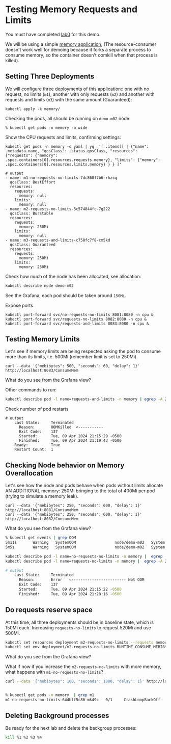 # Testing Memory Requests and Limits

You must have completed [lab0](../lab0/README.md) for this demo.

We will be using a simple [memory application](https://github.com/reidmv/startup-memory-consumer), (The resource-consumer doesn't work well for demoing because it forks a separate process to consume memory, so the container doesn't oomkill when that process is killed).

## Setting Three Deployments

We will configure three deployments of this application:: one with no request, no limits (`m1`),  another with only requests (`m2`) and another with requests and limits (`m3`) with the same amount (Guaranteed):

```
kubectl apply -k memory/

```

Checking the pods, all should be running on `demo-m02` node:

```
% kubectl get pods -n memory -o wide
```

Show the CPU requests and limits, confirming settings:

```
kubectl get pods -n memory -o yaml | yq  '[ .items[] | {"name": .metadata.name, "qosClass": .status.qosClass, "resources": {"requests": {"memory": .spec.containers[0].resources.requests.memory}, "limits": {"memory": .spec.containers[0].resources.limits.memory} } } ]'
```

```
# output
- name: m1-no-requests-no-limits-7dc868f7b6-rhzsq
  qosClass: BestEffort
  resources:
    requests:
      memory: null
    limits:
      memory: null
- name: m2-requests-no-limits-5c574844fc-7g222
  qosClass: Burstable
  resources:
    requests:
      memory: 250Mi
    limits:
      memory: null
- name: m3-requests-and-limits-c758fc7f8-cm5kd
  qosClass: Guaranteed
  resources:
    requests:
      memory: 250Mi
    limits:
      memory: 250Mi

```

Check how much of the node has been allocated, see allocation:

```sh
kubectl describe node demo-m02

```

See the Grafana, each pod should be taken around `150Mi`. 

Expose ports
```
kubectl port-forward svc/no-requests-no-limits 8081:8080 -n cpu &
kubectl port-forward svc/requests-no-limits 8082:8080 -n cpu &
kubectl port-forward svc/requests-and-limits 8083:8080 -n cpu &
```

## Testing Memory Limits

Let's see if memory limits are being respected asking the pod to consume more than its limits, i.e. 500Mi (remember limit is set to 250Mi).

```
curl --data '{"mebibytes": 500, "seconds": 60, "delay": 1}' http://localhost:8083/ConsumeMem
```

What do you see from the Grafana view?

Other commands to run:

```sh
kubectl describe pod -l name=requests-and-limits -n memory | egrep -A 21 '^Containers:$'
```

Check number of pod restarts

```
# output
    Last State:     Terminated
      Reason:       OOMKilled  <-----------
      Exit Code:    137
      Started:      Tue, 09 Apr 2024 21:15:29 -0500
      Finished:     Tue, 09 Apr 2024 21:19:43 -0500
    Ready:          True
    Restart Count:  1
```

## Checking Node behavior on Memory Overallocation

Let's see how the node and pods behave when pods without limits allocate AN ADDITIONAL memory: 250Mi bringing to the total of 400Mi per pod (trying to simulate a memory leak).

```
curl --data '{"mebibytes": 250, "seconds": 600, "delay": 1}' http://localhost:8081/ConsumeMem
curl --data '{"mebibytes": 250, "seconds": 600, "delay": 1}' http://localhost:8082/ConsumeMem
```

What do you see from the Grafana view? 

```sh
% kubectl get events | grep OOM
5m11s       Warning   SystemOOM                 node/demo-m02   System OOM encountered, victim process: python, pid: 1637
5m5s        Warning   SystemOOM                 node/demo-m02   System OOM encountered, victim process: python, pid: 1795
```

```sh
kubectl describe pod -l name=no-requests-no-limits -n memory |  egrep -A 21 '^Containers:$'
kubectl describe pod -l name=requests-no-limits -n memory |  egrep -A 21 '^Containers:$' 

# output
    Last State:     Terminated
      Reason:       Error   <------------------------ Not OOM
      Exit Code:    137
      Started:      Tue, 09 Apr 2024 21:15:22 -0500
      Finished:     Tue, 09 Apr 2024 21:28:16 -0500

```

## Do requests reserve space

At this time, all three deployments should be in baseline state, which is 150Mi each. Increasing `requests-no-limits` to request 520Mi and use 500Mi.

```sh
kubectl set resources deployment m2-requests-no-limits --requests memory=520Mi  -n memory
kubectl set env deployment/m2-requests-no-limits RUNTIME_CONSUME_MEBIBYTES=500 -n memory
```

What do you see from the Grafana view? 

What if now if you increase the `m2-requests-no-limits` with more memory, what happens with `m1-no-requests-no-limits`?

```sh
curl --data '{"mebibytes": 100, "seconds": 1800, "delay": 1}' http://localhost:8082/ConsumeMem


% kubectl get pods -n memory  | grep m1
m1-no-requests-no-limits-644bff5c86-mk49c   0/1     CrashLoopBackOff   10 (45s ago)   67m
```

## Deleting Background processes

Be ready for the next lab and delete the backgroup processes:
```sh
kill %1 %2 %3 %4
```
